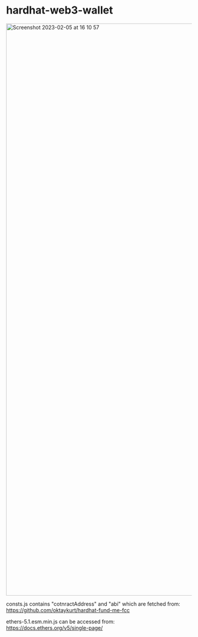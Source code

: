 # hardhat-web3-wallet
<img width="1552" alt="Screenshot 2023-02-05 at 16 10 57" src="https://user-images.githubusercontent.com/10723547/216820882-0e2b07ce-901c-4543-8c27-7ed5ee095fb6.png">

consts.js contains "cotnractAddress" and "abi" which are fetched from:
https://github.com/oktaykurt/hardhat-fund-me-fcc

ethers-5.1.esm.min.js can be accessed from:
https://docs.ethers.org/v5/single-page/




